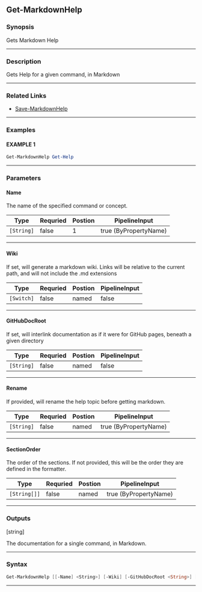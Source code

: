 
Get-MarkdownHelp
----------------
### Synopsis
Gets Markdown Help

---
### Description

Gets Help for a given command, in Markdown

---
### Related Links
* [Save-MarkdownHelp](Save-MarkdownHelp.md)
---
### Examples
#### EXAMPLE 1
```PowerShell
Get-MarkdownHelp Get-Help
```

---
### Parameters
#### **Name**

The name of the specified command or concept.



|Type          |Requried|Postion|PipelineInput        |
|--------------|--------|-------|---------------------|
|```[String]```|false   |1      |true (ByPropertyName)|
---
#### **Wiki**

If set, will generate a markdown wiki.  Links will be relative to the current path, and will not include the .md extensions



|Type          |Requried|Postion|PipelineInput|
|--------------|--------|-------|-------------|
|```[Switch]```|false   |named  |false        |
---
#### **GitHubDocRoot**

If set, will interlink documentation as if it were for GitHub pages, beneath a given directory



|Type          |Requried|Postion|PipelineInput|
|--------------|--------|-------|-------------|
|```[String]```|false   |named  |false        |
---
#### **Rename**

If provided, will rename the help topic before getting markdown.



|Type          |Requried|Postion|PipelineInput        |
|--------------|--------|-------|---------------------|
|```[String]```|false   |named  |true (ByPropertyName)|
---
#### **SectionOrder**

The order of the sections.  If not provided, this will be the order they are defined in the formatter.



|Type            |Requried|Postion|PipelineInput        |
|----------------|--------|-------|---------------------|
|```[String[]]```|false   |named  |true (ByPropertyName)|
---
### Outputs
[string]

The documentation for a single command, in Markdown.


---
### Syntax
```PowerShell
Get-MarkdownHelp [[-Name] <String>] [-Wiki] [-GitHubDocRoot <String>] [-Rename <String>] [-SectionOrder <String[]>] [<CommonParameters>]
```
---


